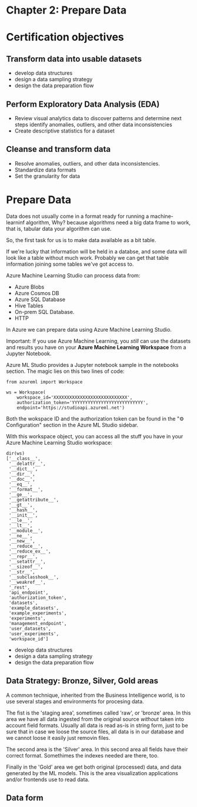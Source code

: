 # Chapter 2: Prepare Data

# Certification objectives

## Transform data into usable datasets
- develop data structures
- design a data sampling strategy
- design the data preparation flow

## Perform Exploratory Data Analysis (EDA)

- Review visual analytics data to discover patterns and determine next steps
    identify anomalies, outliers, and other data inconsistencies
- Create descriptive statistics for a dataset

## Cleanse and transform data
 
- Resolve anomalies, outliers, and other data inconsistencies.
- Standardize data formats
- Set the granularity for data

# Prepare Data

Data does not usually come in a format ready for running a machine-learninf algorithm,
Why? because algorithms need a big data frame to work, that is, tabular data your algorithm can use.

So, the first task for us is to make data available as a bit table.

If we're lucky that information will be held in a databse, and some data will look like a table without much work.
Probably we can get that table information joining some tables we've got access to.

Azure Machine Learning Studio can process data from:
- Azure Blobs
- Azure Cosmos DB
- Azure SQL Database
- Hive Tables
- On-prem SQL Database.
- HTTP 

In Azure we can prepare data using Azure Machine Learning Studio.

Important: If you use Azure Machine Learning, you *still* can use the datasets and results you have on your **Azure Machine Learning Workspace** from a Jupyter Notebook.

Azure ML Studio provides a Jupyter notebook sample in the notebooks section.
The magic lies on this two lines of code:

```{python}
from azureml import Workspace

ws = Workspace(
    workspace_id='XXXXXXXXXXXXXXXXXXXXXXXXXXXX',
    authorization_token='YYYYYYYYYYYYYYYYYYYYYYYYYYY',
    endpoint='https://studioapi.azureml.net')

```
Both the wokspace ID and the authorization token can be found in the "⚙ Configuration" section in the Azure ML Studio sidebar.

With this workspace object, you can access all the stuff you have in your Azure Machine Learning Studio workspace:

```{pyhton}
dir(ws)
['__class__',
 '__delattr__',
 '__dict__',
 '__dir__',
 '__doc__',
 '__eq__',
 '__format__',
 '__ge__',
 '__getattribute__',
 '__gt__',
 '__hash__',
 '__init__',
 '__le__',
 '__lt__',
 '__module__',
 '__ne__',
 '__new__',
 '__reduce__',
 '__reduce_ex__',
 '__repr__',
 '__setattr__',
 '__sizeof__',
 '__str__',
 '__subclasshook__',
 '__weakref__',
 '_rest',
 'api_endpoint',
 'authorization_token',
 'datasets',
 'example_datasets',
 'example_experiments',
 'experiments',
 'management_endpoint',
 'user_datasets',
 'user_experiments',
 'workspace_id']
``` 

- develop data structures
- design a data sampling strategy
- design the data preparation flow

## Data Strategy: Bronze, Silver, Gold areas

A common technique, inherited from the Business Intelligence world, is to use several stages and environments for procesing data.

The fist is the 'staging area', sometimes called 'raw', or 'bronze' area.
In this area we have all data ingested from the original source *without* taken into account field formats.
Usually all data is read as-is in string form, just to be sure that in case we loose the source files, all data is in our database and we cannot loose it easily just removin files.

The second area is the 'Silver' area. In this second area all fields have their correct format.
Somethimes the indexes needed are there, too.

Finally in the 'Gold' area we get both original (processed) data, and data generated by the ML models.
This is the area visualization applications and/or frontends use to read data.

## Data form